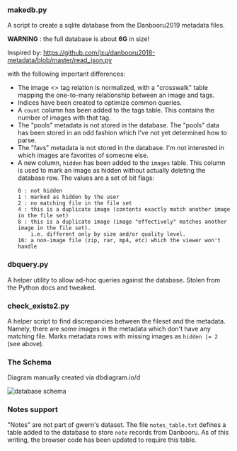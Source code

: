 ### makedb.py

A script to create a sqlite database from the Danbooru2019 metadata files.

**WARNING** : the full database is about **6G** in size!

Inspired by:
https://github.com/jxu/danbooru2018-metadata/blob/master/read_json.py

with the following important differences:

- The image <> tag relation is normalized, with a "crosswalk" table 
   mapping the one-to-many relationship between an image and tags.
- Indices have been created to optimize common queries.
- A `count` column has been added to the tags table. This contains
  the number of images with that tag.
- The "pools" metadata is not stored in the database. The "pools" data
   has been stored in an odd fashion which I've not yet determined how
   to parse.
- The "favs" metadata is not stored in the database. I'm not interested
  in which images are favorites of someone else.
- A new column, `hidden` has been added to the `images` table. This
   column is used to mark an image as hidden without actually deleting
   the database row. The values are a set of bit flags:
   ```
   0 : not hidden
   1 : marked as hidden by the user
   2 : no matching file in the file set
   4 : this is a duplicate image (contents exactly match another image in the file set)
   8 : this is a duplicate image (image "effectively" matches another image in the file set).
       i.e. different only by size and/or quality level.
   16: a non-image file (zip, rar, mp4, etc) which the viewer won't handle
   ```
### dbquery.py

A helper utility to allow ad-hoc queries against the database. Stolen from
the Python docs and tweaked.

### check_exists2.py

A helper script to find discrepancies between the fileset and the metadata.
Namely, there are some images in the metadata which don't have any matching
file. Marks metadata rows with missing images as `hidden |= 2` (see above).

### The Schema

Diagram manually created via dbdiagram.io/d

![database schema](schema.png)

### Notes support

"Notes" are not part of gwern's dataset. The file `notes_table.txt` defines
a table added to the database to store `note` records from Danbooru. As of
this writing, the browser code has been updated to require this table.


